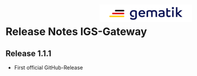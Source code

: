 <img align="right" alt="gematik" width="250" height="47" src="media/Gematik_Logo_Flag.png"/> <br/>    

# Release Notes IGS-Gateway

## Release 1.1.1
- First official GitHub-Release
